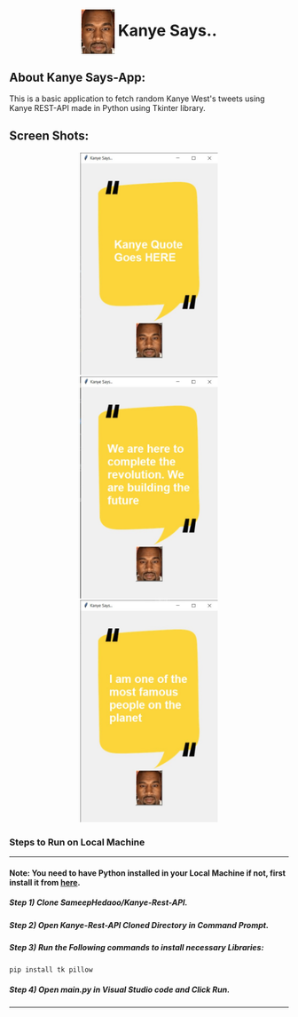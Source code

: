 <div align="center">
  <h1 align="center"><img align="center" src="kanye3.png" alt="Error 404" height="80"> Kanye Says..</h1>
</div>

## About Kanye Says-App:
This is a basic application to fetch random Kanye West's tweets using Kanye REST-API made in Python using Tkinter library.

## Screen Shots:
<div align="center">
  <img src="./images/S1.jpg" height="400"  alt="S1">
</div>
<div align="center">
  <img src="./images/S2.jpg" height="400"  alt="S2">
</div>
<div align="center">
  <img src="./images/S3.jpg" height="400"  alt="S3">
</div>

### Steps to Run on Local Machine

***

#### Note: You need to have Python installed in your Local Machine if not, first install it from <a href="https://www.python.org/downloads/windows/">here</a>.
##### Step 1) Clone SameepHedaoo/Kanye-Rest-API.
##### Step 2) Open Kanye-Rest-API Cloned Directory in Command Prompt.
##### Step 3) Run the Following commands to install necessary Libraries:
```
pip install tk pillow
```
##### Step 4) Open main.py in Visual Studio code and Click Run.

***